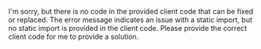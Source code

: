 I'm sorry, but there is no code in the provided client code that can be fixed or replaced. The error message indicates an issue with a static import, but no static import is provided in the client code. Please provide the correct client code for me to provide a solution.